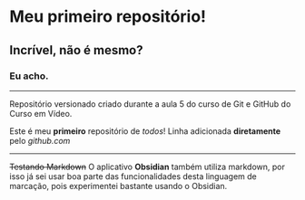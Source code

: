 # Meu primeiro repositório!
## Incrível, não é mesmo?
### Eu acho.

---
 Repositório versionado criado durante a aula 5 do curso de Git e GitHub do Curso em Vídeo.

 Este é meu __primeiro__ repositório de _todos_!
Linha adicionada **diretamente** pelo *github.com*

---

~~Testando Markdown~~
O aplicativo **Obsidian** também utiliza markdown, por isso já sei usar boa parte das funcionalidades desta linguagem de marcação, pois experimentei bastante usando o Obsidian.